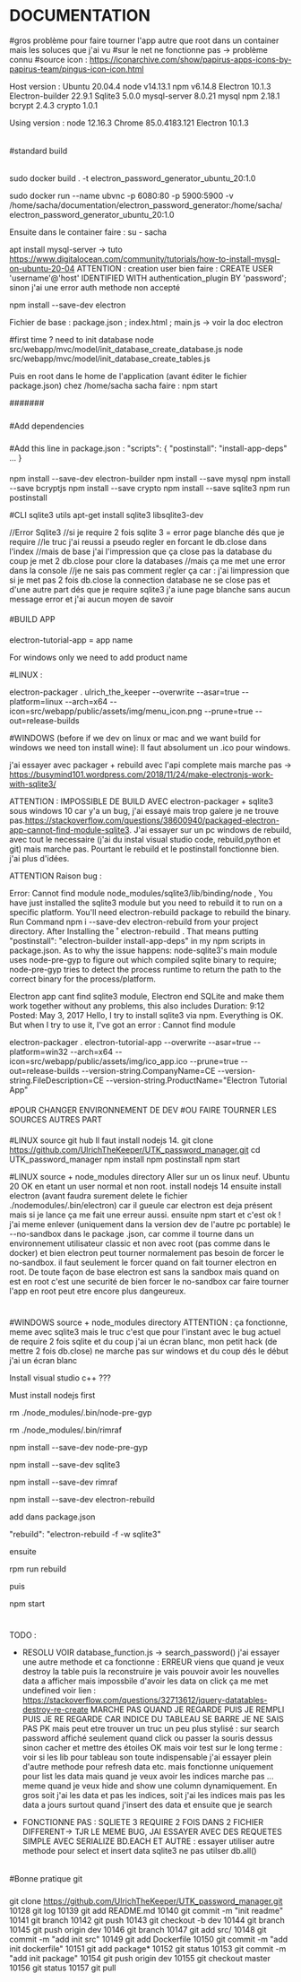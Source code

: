# DOCUMENTATION

#gros problème pour faire tourner l'app autre que root dans un container mais les soluces que j'ai vu
#sur le net ne fonctionne pas -> problème connu
#source icon : https://iconarchive.com/show/papirus-apps-icons-by-papirus-team/pingus-icon-icon.html

Host version :
Ubuntu 20.04.4
node v14.13.1
npm  v6.14.8
Electron 10.1.3
Electron-builder 22.9.1
Sqlite3 5.0.0
mysql-server 8.0.21
mysql npm 2.18.1
bcrypt 2.4.3
crypto 1.0.1

Using version :
node 12.16.3
Chrome 85.0.4183.121
Electron 10.1.3

######
#standard build
######

sudo docker build . -t electron_password_generator_ubuntu_20:1.0

sudo docker run --name ubvnc -p 6080:80 -p 5900:5900 -v /home/sacha/documentation/electron_password_generator:/home/sacha/ electron_password_generator_ubuntu_20:1.0

Ensuite dans le container faire :
su - sacha

apt install mysql-server -> tuto https://www.digitalocean.com/community/tutorials/how-to-install-mysql-on-ubuntu-20-04
ATTENTION : creation user bien faire : CREATE USER 'username'@'host' IDENTIFIED WITH authentication_plugin BY 'password';
sinon j'ai une error auth methode non accepté

npm install --save-dev electron

Fichier de base : package.json ; index.html ; main.js -> voir la doc electron

#first time ? need to init database
node src/webapp/mvc/model/init_database_create_database.js
node src/webapp/mvc/model/init_database_create_tables.js

Puis en root dans le home de l'application (avant éditer le fichier package.json) chez /home/sacha sacha faire :
npm start

#######


#####
#Add dependencies
#####

#Add this line in package.json :
"scripts": {
   "postinstall": "install-app-deps"
   ...
}
####

npm install --save-dev electron-builder
npm install --save mysql
npm install --save bcryptjs
npm install --save crypto
npm install --save sqlite3
npm run postinstall

#CLI sqlite3 utils
apt-get install sqlite3 libsqlite3-dev


//Error Sqlite3
//si je require 2 fois sqlite 3 = error page blanche dés que je require
//le truc j'ai reussi a pseudo regler en forcant le db.close dans l'index
//mais de base j'ai l'impression que ça close pas la database du coup je met 2 db.close pour clore la databases
//mais ça me met une error dans la console
//je ne sais pas comment regler ça car : j'ai limpression que si je met pas 2 fois db.close la connection database ne se close pas et d'une autre part dés que je require sqlite3 j'a iune page blanche sans aucun message error et j'ai aucun moyen de savoir

####
#BUILD APP
####

electron-tutorial-app = app name

For windows only we need to add product name

#LINUX :

electron-packager . ulrich_the_keeper --overwrite --asar=true --platform=linux --arch=x64 --icon=src/webapp/public/assets/img/menu_icon.png --prune=true --out=release-builds

#WINDOWS (before if we dev on linux or mac and we want build for windows we need ton install wine):
Il faut absolument un .ico pour windows.

j'ai essayer avec packager + rebuild avec l'api complete mais marche pas -> https://busymind101.wordpress.com/2018/11/24/make-electronjs-work-with-sqlite3/

ATTENTION : IMPOSSIBLE DE BUILD AVEC electron-packager + sqlite3 sous windows 10 car y'a un bug, j'ai essayé mais trop galere je ne trouve pas.https://stackoverflow.com/questions/38600940/packaged-electron-app-cannot-find-module-sqlite3. J'ai essayer sur un pc windows de rebuild, avec tout le necessaire (j'ai du instal visual studio code, rebuild,python et git) mais marche pas.
Pourtant le rebuild et le postinstall fonctionne bien. j'ai plus d'idées.

ATTENTION Raison bug :

Error: Cannot find module node_modules/sqlite3/lib/binding/node , You have just installed the sqlite3 module but you need to rebuild it to run on a specific platform. You'll need electron-rebuild package to rebuild the binary. Run Command npm i --save-dev electron-rebuild from your project directory. After Installing the ˚ electron-rebuild . That means putting "postinstall": "electron-builder install-app-deps" in my npm scripts in package.json. As to why the issue happens: node-sqlite3's main module uses node-pre-gyp to figure out which compiled sqlite binary to require; node-pre-gyp tries to detect the process runtime to return the path to the correct binary for the process/platform.

Electron app cant find sqlite3 module, Electron end SQLite and make them work together without any problems, this also includes Duration: 9:12 Posted: May 3, 2017 Hello, I try to install sqlite3 via npm. Everything is OK. But when I try to use it, I've got an error : Cannot find module

electron-packager . electron-tutorial-app --overwrite --asar=true --platform=win32 --arch=x64 --icon=src/webapp/public/assets/img/ico_app.ico --prune=true --out=release-builds --version-string.CompanyName=CE --version-string.FileDescription=CE --version-string.ProductName="Electron Tutorial App"

####
#POUR CHANGER ENVIRONNEMENT DE DEV
#OU FAIRE TOURNER LES SOURCES AUTRES PART
####

#LINUX source git hub
Il faut install nodejs 14.
git clone https://github.com/UlrichTheKeeper/UTK_password_manager.git
cd UTK_password_manager
npm install
npm postinstall
npm start


#LINUX source + node_modules directory
Aller sur un os linux neuf.
Ubuntu 20 OK
en etant un user normal et non root.
install nodejs 14
ensuite install electron (avant faudra surement delete le fichier ./nodemodules/.bin/electron)
car il gueule car electron est deja présent mais si je lance ça me fait une erreur aussi.
ensuite
npm start
et c'est ok !
j'ai meme enlever (uniquement dans la version dev de l'autre pc portable) le --no-sandbox dans le package .json, car comme il tourne dans un environnement utilisateur classic et non avec root (pas comme dans le docker) et bien electron peut tourner normalement pas besoin de forcer le no-sandbox.
il faut seulement le forcer quand on fait tourner electron en root.
De toute façon de base electron est sans la sandbox mais quand on est en root c'est une securité de bien forcer le no-sandbox car faire tourner l'app en root peut etre encore plus dangeureux.
#

#WINDOWS source + node_modules directory
ATTENTION : ça fonctionne, meme avec sqlite3 mais le truc c'est que pour l'instant avec le bug actuel de require 2 fois sqlite et du coup j'ai un écran blanc, mon petit hack (de mettre 2 fois db.close) ne marche pas sur windows et du coup dés le début j'ai un écran blanc

Install visual studio c++ ???

Must install nodejs first

rm ./node_modules/.bin/node-pre-gyp

rm ./node_modules/.bin/rimraf

npm install --save-dev node-pre-gyp

npm install --save-dev sqlite3

npm install --save-dev rimraf

npm install --save-dev electron-rebuild

add dans package.json

"rebuild": "electron-rebuild -f -w sqlite3"

ensuite

rpm run rebuild

puis

npm start
#

TODO :
- RESOLU VOIR database_function.js -> search_password() j'ai essayer une autre methode et ca fonctionne :  ERREUR viens que quand je veux destroy la table puis la reconstruire
je vais pouvoir avoir les nouvelles data a afficher mais impossbile d'avoir les data on click ça me met undefined voir lien : https://stackoverflow.com/questions/32713612/jquery-datatables-destroy-re-create
MARCHE PAS QUAND JE REGARDE PUIS JE REMPLI PUIS JE RE REGARDE CAR INDICE DU TABLEAU SE BARRE JE NE SAIS PAS PK mais peut etre trouver un truc un peu plus stylisé : sur search password affiché seulement quand click ou passer la souris dessus sinon cacher et mettre des étoiles
OK mais voir test sur le long terme : voir si les lib pour tableau son toute indispensable
j'ai essayer plein d'autre methode pour refresh data etc. mais fonctionne uniquement pour list les data mais quand je veux avoir les indices marche pas ...  meme quand je veux hide and show une column dynamiquement. En gros soit j'ai les data et pas les indices, soit j'ai les indices mais pas les data a jours surtout quand j'insert des data et ensuite que je search

- FONCTIONNE PAS : SQLIETE 3 REQUIRE 2 FOIS DANS 2 FICHIER DIFFERENT-> TJR LE MEME BUG, JAI ESSAYER AVEC DES REQUETES SIMPLE AVEC SERIALIZE BD.EACH ET AUTRE : essayer utiliser autre methode pour select et insert data sqlite3 ne pas utilser db.all()


######
#Bonne pratique git
#####
git clone https://github.com/UlrichTheKeeper/UTK_password_manager.git
10128  git log
10139  git add README.md
10140  git commit -m "init readme"
10141  git branch
10142  git push
10143  git checkout -b dev
10144  git branch
10145  git push origin dev
10146  git branch
10147  git add src/
10148  git commit -m "add init src"
10149  git add Dockerfile
10150  git commit -m "add init dockerfile"
10151  git add package*
10152  git status
10153  git commit -m "add init package"
10154  git push origin dev
10155  git checkout master
10156  git status
10157  git pull

